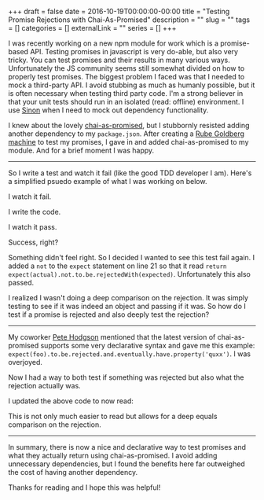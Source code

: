 +++
draft = false
date = 2016-10-19T00:00:00-00:00
title = "Testing Promise Rejections with Chai-As-Promised"
description = ""
slug = ""
tags = []
categories = []
externalLink = ""
series = []
+++

I was recently working on a new npm module for work which is a promise-based API. Testing promises in javascript is very do-able, but also very tricky. You can test promises and their results in many various ways. Unfortunately the JS community seems still somewhat divided on how to properly test promises.
The biggest problem I faced was that I needed to mock a third-party API. I avoid stubbing as much as humanly possible, but it is often necessary when testing third party code. I'm a strong believer in that your unit tests should run in an isolated (read: offline) environment. I use [Sinon](https://sinonjs.org/) when I need to mock out dependency functionality.

I knew about the lovely [chai-as-promised](https://github.com/domenic/chai-as-promised), but I stubbornly resisted adding another dependency to my `package.json`. After creating a [Rube Goldberg machine](https://en.wikipedia.org/wiki/Rube_Goldberg_machine) to test my promises, I gave in and added chai-as-promised to my module. And for a brief moment I was happy.

---

So I write a test and watch it fail (like the good TDD developer I am). Here's a simplified psuedo example of what I was working on below.

<script src="https://gist.github.com/jsatk/0226cbd8219a00816223df2d5c635159.js"></script>

I watch it fail.

I write the code.

I watch it pass.

Success, right?

Something didn't feel right. So I decided I wanted to see this test fail again. I added a `not` to the `expect` statement on line 21 so that it read `return expect(actual).not.to.be.rejectedWith(expected)`. Unfortunately this also passed.

I realized I wasn't doing a deep comparison on the rejection. It was simply testing to see if it was indeed an object and passing if it was.
So how do I test if a promise is rejected and also deeply test the rejection?


---

My coworker [Pete Hodgson](https://medium.com/u/d41b471adec6?source=post_page-----c65c7c33f329----------------------) mentioned that the latest version of chai-as-promised supports some very declarative syntax and gave me this example: `expect(foo).to.be.rejected.and.eventually.have.property('quxx')`. I was overjoyed.

Now I had a way to both test if something was rejected but also what the rejection actually was.

I updated the above code to now read:

<script src="https://gist.github.com/jsatk/c33e7e16435aa4ab647e1a3f53b4e08a.js"></script>

This is not only much easier to read but allows for a deep equals comparison on the rejection.

---

In summary, there is now a nice and declarative way to test promises and what they actually return using chai-as-promised. I avoid adding unnecessary dependencies, but I found the benefits here far outweighed the cost of having another dependency.

Thanks for reading and I hope this was helpful!
